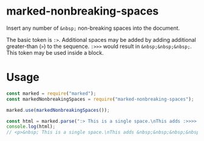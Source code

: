 # marked-nonbreaking-spaces

Insert any number of `&nbsp;` non-breaking spaces into the document.

The basic token is `:>`. Additional spaces may be added by adding additional greater-than (`>`) to the sequence. `:>>>` would result in `&nbsp;&nbsp;&nbsp;`. This token may be used inside a block.

# Usage
<!-- Show most examples of how to use this extension -->

```js
const marked = require("marked");
const markedNonbreakingSpaces = require("marked-nonbreaking-spaces");

marked.use(markedNonbreakingSpaces());

const html = marked.parse(":> This is a single space.\nThis adds :>>>> four!");
console.log(html);
// <p>&nbsp; This is a single space.\nThis adds &nbsp;&nbsp;&nbsp;&nbsp; four!</p>
```
